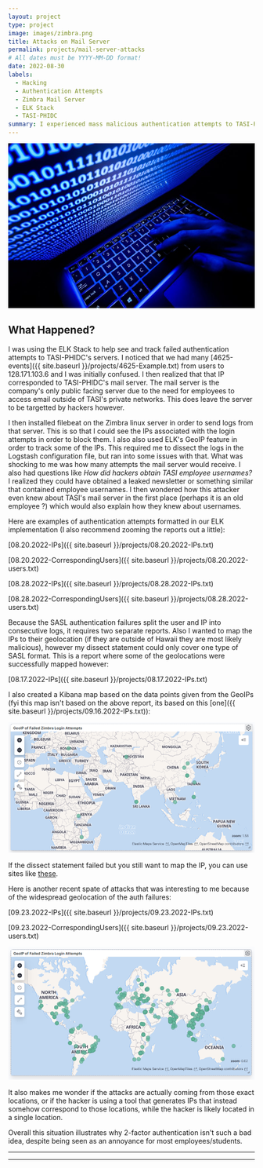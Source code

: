 ```yaml
---
layout: project
type: project
image: images/zimbra.png
title: Attacks on Mail Server
permalink: projects/mail-server-attacks
# All dates must be YYYY-MM-DD format!
date: 2022-08-30
labels:
  - Hacking
  - Authentication Attempts
  - Zimbra Mail Server
  - ELK Stack
  - TASI-PHIDC
summary: I experienced mass malicious authentication attempts to TASI-PHIDC's mail server.
---
```


<img class="ui image" src="../images/hack.jpg">

## What Happened?

I was using the ELK Stack to help see and track failed authentication attempts to TASI-PHIDC's servers. I noticed that we had many [4625-events]({{ site.baseurl }}/projects/4625-Example.txt) from users to 128.171.103.6 and I was initially confused. I then realized that that IP corresponded to TASI-PHIDC's mail server. The mail server is the company's only public facing server due to the need for employees to access email outside of TASI's private networks. This does leave the server to be targetted by hackers however.

I then installed filebeat on the Zimbra linux server in order to send logs from that server. This is so that I could see the IPs associated with the login attempts in order to block them. I also also used ELK's GeoIP feature in order to track some of the IPs. This required me to dissect the logs in the Logstash configuration file, but ran into some issues with that. What was shocking to me was how many attempts the mail server would receive. I also had questions like *How did hackers obtain TASI employee usernames?* I realized they could have obtained a leaked newsletter or something similar that contained employee usernames. I then wondered how this attacker even knew about TASI's mail server in the first place (perhaps it is an old employee ?) which would also explain how they knew about usernames.

Here are examples of authentication attempts formatted in our ELK implementation (I also recommend zooming the reports out a little):

[08.20.2022-IPs]({{ site.baseurl }}/projects/08.20.2022-IPs.txt)

[08.20.2022-CorrespondingUsers]({{ site.baseurl }}/projects/08.20.2022-users.txt)

[08.28.2022-IPs]({{ site.baseurl }}/projects/08.28.2022-IPs.txt)

[08.28.2022-CorrespondingUsers]({{ site.baseurl }}/projects/08.28.2022-users.txt)

Because the SASL authentication failures split the user and IP into consecutive logs, it requires two separate reports. Also I wanted to map the IPs to their geolocation (if they are outside of Hawaii they are most likely malicious), however my dissect statement could only cover one type of SASL format. This is a report where some of the geolocations were successfully mapped however:

[08.17.2022-IPs]({{ site.baseurl }}/projects/08.17.2022-IPs.txt)

I also created a Kibana map based on the data points given from the GeoIPs (fyi this map isn't based on the above report, its based on this [one]({{ site.baseurl }}/projects/09.16.2022-IPs.txt)):

<img class="ui image" src="../images/geoip.PNG">

If the dissect statement failed but you still want to map the IP, you can use sites like [these](https://www.iplocation.net/).

Here is another recent spate of attacks that was interesting to me because of the widespread geolocation of the auth failures:

[09.23.2022-IPs]({{ site.baseurl }}/projects/09.23.2022-IPs.txt)

[09.23.2022-CorrespondingUsers]({{ site.baseurl }}/projects/09.23.2022-users.txt)

<img class="ui image" src="../images/geoip1.png">

It also makes me wonder if the attacks are actually coming from those exact locations, or if the hacker is using a tool that generates IPs that instead somehow correspond to those locations, while the hacker is likely located in a single location.

Overall this situation illustrates why 2-factor authentication isn't such a bad idea, despite being seen as an annoyance for most employees/students.

***************************************************************************************
***************************************************************************************
